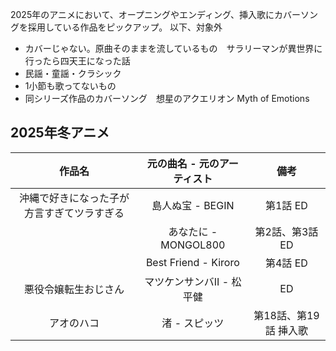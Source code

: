 2025年のアニメにおいて、オープニングやエンディング、挿入歌にカバーソングを採用している作品をピックアップ。
以下、対象外
- カバーじゃない。原曲そのままを流しているもの　サラリーマンが異世界に行ったら四天王になった話
- 民謡・童謡・クラシック
- 1小節も歌ってないもの
- 同シリーズ作品のカバーソング　想星のアクエリオン Myth of Emotions
  
## 2025年冬アニメ

|作品名|元の曲名 - 元のアーティスト|備考|
|:-:|:-:|:-:|
|沖縄で好きになった子が方言すぎてツラすぎる|島人ぬ宝 - BEGIN|第1話 ED|
||あなたに - MONGOL800|第2話、第3話 ED|
||Best Friend - Kiroro|第4話 ED|
|悪役令嬢転生おじさん|マツケンサンバII - 松平健|ED|
|アオのハコ|渚 - スピッツ|第18話、第19話 挿入歌|
